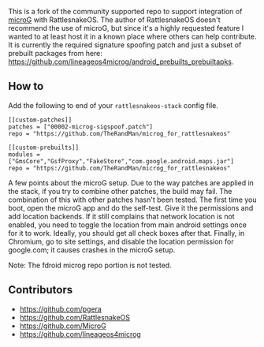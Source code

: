 This is a fork of the community supported repo to support integration of [microG](https://microg.org/) with RattlesnakeOS. The author of RattlesnakeOS doesn't recommend the use of microG, but since it's a highly requested feature I wanted to at least host it in a known place where others can help contribute. It is currently the required signature spoofing patch and just a subset of prebuilt packages from here: https://github.com/lineageos4microg/android_prebuilts_prebuiltapks.

## How to
Add the following to end of your `rattlesnakeos-stack` config file.
```
[[custom-patches]]
patches = ["00002-microg-sigspoof.patch"]
repo = "https://github.com/TheRandMan/microg_for_rattlesnakeos"

[[custom-prebuilts]]
modules = ["GmsCore","GsfProxy","FakeStore","com.google.android.maps.jar"]
repo = "https://github.com/TheRandMan/microg_for_rattlesnakeos"
```

A few points about the microG setup. Due to the way patches are applied in the stack, if you try to combine other patches, the build may fail. The combination of this with other patches hasn't been tested. The first time you boot, open the microG app and do the self-test. Give it the permissions and add location backends. If it still complains that network location is not enabled, you need to toggle the location from main android settings once for it to work. Ideally, you should get all check boxes after that. Finally, in Chromium, go to site settings, and disable the location permission for google.com; it causes crashes in the microG setup.

Note: The fdroid microg repo portion is not tested.

## Contributors
* https://github.com/pgera
* https://github.com/RattlesnakeOS
* https://github.com/MicroG
* https://github.com/lineageos4microg
